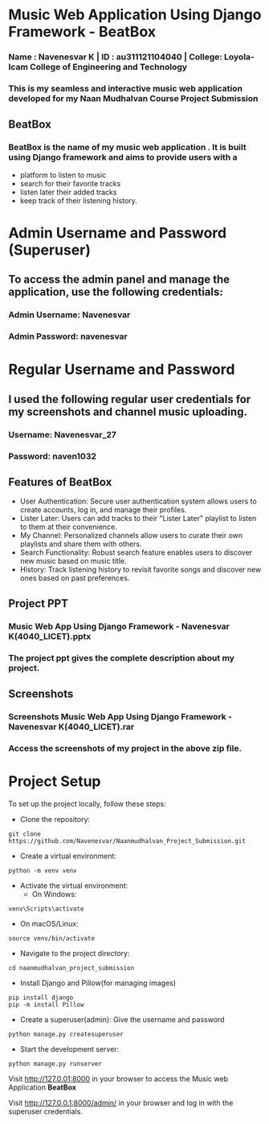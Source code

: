 # Music Web Application Using Django Framework - BeatBox
### Name   : Navenesvar K    |   ID     : au311121104040    |  College: Loyola-Icam College of Engineering and Technology

### This is my seamless and interactive music web application developed for my Naan Mudhalvan Course Project Submission
## BeatBox
### __BeatBox__ is the name of my music web application . It is built using Django framework and aims to provide users with a 
- platform to listen to music
- search for their favorite tracks
- listen later their added tracks
- keep track of their listening history.

# Admin Username and Password (Superuser)
## To access the admin panel and manage the application, use the following credentials:
### Admin Username: Navenesvar
### Admin Password: navenesvar

# Regular Username and Password
## I used the following regular user credentials for my screenshots and channel music uploading.
###  Username: Navenesvar_27
###  Password: naven1032
<Leave multiple empty lines here>

## Features of BeatBox
- User Authentication: Secure user authentication system allows users to create accounts, log in, and manage their profiles.
- Lister Later: Users can add tracks to their "Lister Later" playlist to listen to them at their convenience.
- My Channel: Personalized channels allow users to curate their own playlists and share them with others.
- Search Functionality: Robust search feature enables users to discover new music based on music title.
- History: Track listening history to revisit favorite songs and discover new ones based on past preferences.

## Project PPT
### Music Web App Using Django Framework - Navenesvar K(4040_LICET).pptx
### The project ppt gives the complete description about my project.
## Screenshots
### Screenshots Music Web App Using Django Framework - Navenesvar K(4040_LICET).rar
### Access the screenshots of my project in the above zip file.

# Project Setup
To set up the project locally, follow these steps:

- Clone the repository:
```
git clone https://github.com/Navenesvar/Naanmudhalvan_Project_Submission.git
```
- Create a virtual environment:
```
python -m venv venv
```

- Activate the virtual environment:
  - On Windows:

```
venv\Scripts\activate
```
  - On macOS/Linux:

```
source venv/bin/activate
```
- Navigate to the project directory:
```
cd naanmudhalvan_project_submission
```
- Install Django and Pillow(for managing images)
```
pip install django
pip -m install Pillow
```
- Create a superuser(admin): Give the username and password
```
python manage.py createsuperuser
```
- Start the development server:
```
python manage.py runserver
```

Visit http://127.0.01:8000 in your browser to access the Music web Application __BeatBox__

Visit http://127.0.0.1:8000/admin/ in your browser and log in with the superuser credentials.

